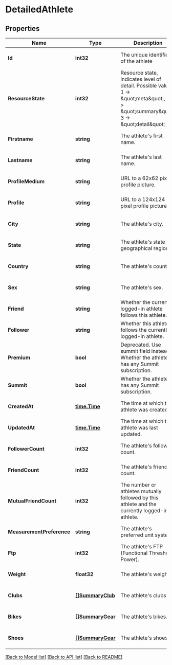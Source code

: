 # DetailedAthlete

## Properties
Name | Type | Description | Notes
------------ | ------------- | ------------- | -------------
**Id** | **int32** | The unique identifier of the athlete | [optional] [default to null]
**ResourceState** | **int32** | Resource state, indicates level of detail. Possible values: 1 -&gt; \&quot;meta\&quot;, 2 -&gt; \&quot;summary\&quot;, 3 -&gt; \&quot;detail\&quot; | [optional] [default to null]
**Firstname** | **string** | The athlete&#39;s first name. | [optional] [default to null]
**Lastname** | **string** | The athlete&#39;s last name. | [optional] [default to null]
**ProfileMedium** | **string** | URL to a 62x62 pixel profile picture. | [optional] [default to null]
**Profile** | **string** | URL to a 124x124 pixel profile picture. | [optional] [default to null]
**City** | **string** | The athlete&#39;s city. | [optional] [default to null]
**State** | **string** | The athlete&#39;s state or geographical region. | [optional] [default to null]
**Country** | **string** | The athlete&#39;s country. | [optional] [default to null]
**Sex** | **string** | The athlete&#39;s sex. | [optional] [default to null]
**Friend** | **string** | Whether the currently logged-in athlete follows this athlete. | [optional] [default to null]
**Follower** | **string** | Whether this athlete follows the currently logged-in athlete. | [optional] [default to null]
**Premium** | **bool** | Deprecated.  Use summit field instead. Whether the athlete has any Summit subscription. | [optional] [default to null]
**Summit** | **bool** | Whether the athlete has any Summit subscription. | [optional] [default to null]
**CreatedAt** | [**time.Time**](time.Time.md) | The time at which the athlete was created. | [optional] [default to null]
**UpdatedAt** | [**time.Time**](time.Time.md) | The time at which the athlete was last updated. | [optional] [default to null]
**FollowerCount** | **int32** | The athlete&#39;s follower count. | [optional] [default to null]
**FriendCount** | **int32** | The athlete&#39;s friend count. | [optional] [default to null]
**MutualFriendCount** | **int32** | The number or athletes mutually followed by this athlete and the currently logged-in athlete. | [optional] [default to null]
**MeasurementPreference** | **string** | The athlete&#39;s preferred unit system. | [optional] [default to null]
**Ftp** | **int32** | The athlete&#39;s FTP (Functional Threshold Power). | [optional] [default to null]
**Weight** | **float32** | The athlete&#39;s weight. | [optional] [default to null]
**Clubs** | [**[]SummaryClub**](SummaryClub.md) | The athlete&#39;s clubs. | [optional] [default to null]
**Bikes** | [**[]SummaryGear**](SummaryGear.md) | The athlete&#39;s bikes. | [optional] [default to null]
**Shoes** | [**[]SummaryGear**](SummaryGear.md) | The athlete&#39;s shoes. | [optional] [default to null]

[[Back to Model list]](../README.md#documentation-for-models) [[Back to API list]](../README.md#documentation-for-api-endpoints) [[Back to README]](../README.md)


